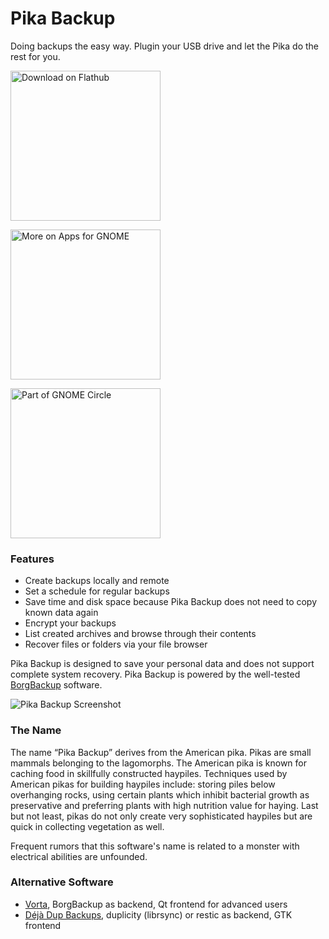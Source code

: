 # Pika Backup

Doing backups the easy way. Plugin your USB drive and let the Pika do the rest for you.

[<img width='240' alt='Download on Flathub' src='https://flathub.org/assets/badges/flathub-badge-en.png' />](https://flathub.org/apps/details/org.gnome.World.PikaBackup)

[<img width='240' alt='More on Apps for GNOME' src='https://gitlab.gnome.org/World/pika-backup/uploads/2406312cda45cf979df75f1e15263c54/button.png' />](https://apps.gnome.org/app/org.gnome.World.PikaBackup/)

[<img width='240' alt='Part of GNOME Circle' src='https://gitlab.gnome.org/Teams/Circle/-/raw/91de93edbb3e75eb0882d56bd466e58b525135d5/assets/button/circle-button-fullcolor.svg' />](https://circle.gnome.org/)

### Features

<ul>
      <li>Create backups locally and remote</li>
      <li>Set a schedule for regular backups</li>
      <li>Save time and disk space because Pika Backup does not need to copy known data again</li>
      <li>Encrypt your backups</li>
      <li>List created archives and browse through their contents</li>
      <li>Recover files or folders via your file browser</li>
</ul>

Pika Backup is designed to save your personal data and does not support complete system recovery. Pika Backup is powered by the well-tested [BorgBackup](https://www.borgbackup.org/support/fund.html) software.

![Pika Backup Screenshot](https://gitlab.gnome.org/World/pika-backup/uploads/1e287bea9923d89213442658e152cc6c/pika-backup-1.png)

### The Name

The name “Pika Backup” derives from the American pika. Pikas are small mammals belonging to the lagomorphs. The American pika is known for caching food in skillfully constructed haypiles. Techniques used by American pikas for building haypiles include: storing piles below overhanging rocks, using certain plants which inhibit bacterial growth as preservative and preferring plants with high nutrition value for haying. Last but not least, pikas do not only create very sophisticated haypiles but are quick in collecting vegetation as well.

Frequent rumors that this software's name is related to a monster with electrical abilities are unfounded.

### Alternative Software

- [Vorta](https://flathub.org/apps/details/com.borgbase.Vorta), BorgBackup as backend, Qt frontend for advanced users
- [Déjà Dup Backups](https://flathub.org/apps/details/org.gnome.DejaDup), duplicity (librsync) or restic as backend, GTK frontend

